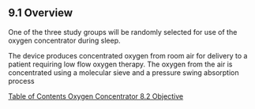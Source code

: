 ## 9.1 Overview

One of the three study groups will be randomly selected for use of the oxygen concentrator during sleep.

The device produces concentrated oxygen from room air for delivery to a patient requiring low flow oxygen therapy. The oxygen from the air is concentrated using a molecular sieve and a pressure swing absorption process


<div class="center">
<div class="btn-group">
  <a href=":pages_path:/manuals/oxygen-concentrator/9-00-oxygen-concentrator-toc.md" class="btn btn-default">
    <span class="glyphicon glyphicon-chevron-left"></span>
    Table of Contents
  </a>

  <a href=":pages_path:/manuals/oxygen-concentrator" class="btn btn-default">
    <span class="glyphicon glyphicon-chevron-up"></span>
    Oxygen Concentrator
  </a>

  <a href=":pages_path:/manuals/oxygen-concentrator/9-02-equipment.md" class="btn btn-success">
    8.2 Objective
    <span class="glyphicon glyphicon-chevron-right"></span>
  </a>
</div>
</div>